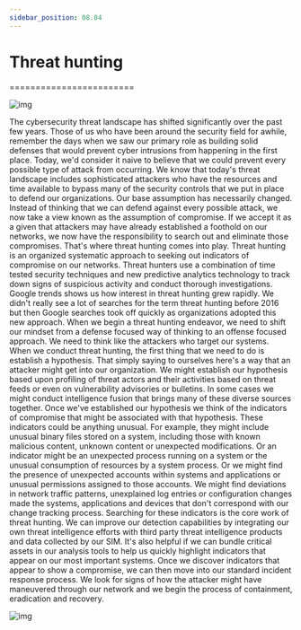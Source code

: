 ```yaml
---
sidebar_position: 08.04
---
```


# Threat hunting
========================

![img](/img/1-8-4-1.png)


The cybersecurity threat landscape has shifted significantly over the past few years. Those of us who have been around the security field for awhile, remember the days when we saw our primary role as building solid defenses that would prevent cyber intrusions from happening in the first place. Today, we'd consider it naive to believe that we could prevent every possible type of attack from occurring. We know that today's threat landscape includes sophisticated attackers who have the resources and time available to bypass many of the security controls that we put in place to defend our organizations. Our base assumption has necessarily changed. Instead of thinking that we can defend against every possible attack, we now take a view known as the assumption of compromise. If we accept it as a given that attackers may have already established a foothold on our networks, we now have the responsibility to search out and eliminate those compromises. That's where threat hunting comes into play. Threat hunting is an organized systematic approach to seeking out indicators of compromise on our networks. Threat hunters use a combination of time tested security techniques and new predictive analytics technology to track down signs of suspicious activity and conduct thorough investigations. Google trends shows us how interest in threat hunting grew rapidly. We didn't really see a lot of searches for the term threat hunting before 2016 but then Google searches took off quickly as organizations adopted this new approach. When we begin a threat hunting endeavor, we need to shift our mindset from a defense focused way of thinking to an offense focused approach. We need to think like the attackers who target our systems. When we conduct threat hunting, the first thing that we need to do is establish a hypothesis. That simply saying to ourselves here's a way that an attacker might get into our organization. We might establish our hypothesis based upon profiling of threat actors and their activities based on threat feeds or even on vulnerability advisories or bulletins. In some cases we might conduct intelligence fusion that brings many of these diverse sources together. Once we've established our hypothesis we think of the indicators of compromise that might be associated with that hypothesis. These indicators could be anything unusual. For example, they might include unusual binary files stored on a system, including those with known malicious content, unknown content or unexpected modifications. Or an indicator might be an unexpected process running on a system or the unusual consumption of resources by a system process. Or we might find the presence of unexpected accounts within systems and applications or unusual permissions assigned to those accounts. We might find deviations in network traffic patterns, unexplained log entries or configuration changes made the systems, applications and devices that don't correspond with our change tracking process. Searching for these indicators is the core work of threat hunting. We can improve our detection capabilities by integrating our own threat intelligence efforts with third party threat intelligence products and data collected by our SIM. It's also helpful if we can bundle critical assets in our analysis tools to help us quickly highlight indicators that appear on our most important systems. Once we discover indicators that appear to show a compromise, we can then move into our standard incident response process. We look for signs of how the attacker might have maneuvered through our network and we begin the process of containment, eradication and recovery.

![img](/img/1-8-4-2.png)